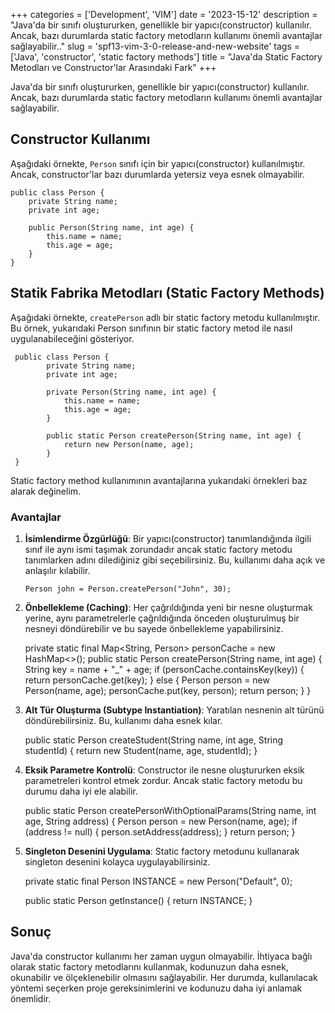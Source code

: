 +++
categories = ['Development', 'VIM']
date = '2023-15-12'
description = "Java'da bir sınıfı oluştururken, genellikle bir yapıcı(constructor) kullanılır. Ancak, bazı durumlarda static factory metodların kullanımı önemli avantajlar sağlayabilir.."
slug = 'spf13-vim-3-0-release-and-new-website'
tags = ['Java', 'constructor', 'static factory methods']
title = "Java'da Static Factory Metodları ve Constructor'lar Arasındaki Fark"
+++

Java'da bir sınıfı oluştururken, genellikle bir yapıcı(constructor) kullanılır. Ancak, bazı durumlarda static factory metodların kullanımı önemli avantajlar sağlayabilir.

## Constructor Kullanımı
Aşağıdaki örnekte, `Person` sınıfı için bir yapıcı(constructor) kullanılmıştır. Ancak, constructor'lar bazı durumlarda yetersiz veya esnek olmayabilir.

    public class Person {
        private String name;
        private int age;
    
        public Person(String name, int age) {
            this.name = name;
            this.age = age;
        }
    }




## Statik Fabrika Metodları (Static Factory Methods)
Aşağıdaki örnekte, `createPerson` adlı bir static factory metodu kullanılmıştır. Bu örnek, yukarıdaki Person sınıfının bir static factory metod ile nasıl uygulanabileceğini gösteriyor.

     public class Person {
            private String name;
            private int age;
        
            private Person(String name, int age) {
                this.name = name;
                this.age = age;
            }
        
            public static Person createPerson(String name, int age) {
                return new Person(name, age);
            } 
     }
Static factory method kullanımının avantajlarına yukarıdaki örnekleri baz alarak değinelim.


### Avantajlar

1.  **İsimlendirme Özgürlüğü**: Bir yapıcı(constructor) tanımlandığında ilgili sınıf ile aynı ismi taşımak zorundadır ancak static factory metodu tanımlarken adını dilediğiniz gibi seçebilirsiniz. Bu, kullanımı daha açık ve anlaşılır kılabilir.

    `Person john = Person.createPerson("John", 30);`


2.  **Önbellekleme (Caching)**: Her çağrıldığında yeni bir nesne oluşturmak yerine, aynı parametrelerle çağrıldığında önceden oluşturulmuş bir nesneyi döndürebilir ve bu sayede önbellekleme yapabilirsiniz.


       private static final Map<String, Person> personCache = new HashMap<>();
        public static Person createPerson(String name, int age) {
            String key = name + "_" + age;
            if (personCache.containsKey(key)) {
                return personCache.get(key);
            } else {
                Person person = new Person(name, age);
                personCache.put(key, person);
                return person;
            }
        }

3.  **Alt Tür Oluşturma (Subtype Instantiation)**: Yaratılan nesnenin alt türünü döndürebilirsiniz. Bu, kullanımı daha esnek kılar.


    public static Person createStudent(String name, int age, String studentId) {
        return new Student(name, age, studentId);
    }

4.  **Eksik Parametre Kontrolü**: Constructor ile nesne oluştururken eksik parametreleri kontrol etmek zordur. Ancak static factory metodu bu durumu daha iyi ele alabilir.


    public static Person createPersonWithOptionalParams(String name, int age, String address) {
        Person person = new Person(name, age);
        if (address != null) {
            person.setAddress(address);
        }
        return person;
    }

5.  **Singleton Desenini Uygulama**: Static factory metodunu kullanarak singleton desenini kolayca uygulayabilirsiniz.


    private static final Person INSTANCE = new Person("Default", 0);

    public static Person getInstance() {
        return INSTANCE;
    }


## Sonuç

Java'da constructor kullanımı her zaman uygun olmayabilir. İhtiyaca bağlı olarak static factory metodlarını kullanmak, kodunuzun daha esnek, okunabilir ve ölçeklenebilir olmasını sağlayabilir. Her durumda, kullanılacak yöntemi seçerken proje gereksinimlerini ve kodunuzu daha iyi anlamak önemlidir.
